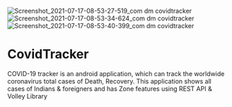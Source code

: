 ![Screenshot_2021-07-17-08-53-27-519_com dm covidtracker](https://user-images.githubusercontent.com/67726045/126024028-5ed16c61-43fb-4e04-a0fe-77ce05fdead5.jpg)
![Screenshot_2021-07-17-08-53-34-624_com dm covidtracker](https://user-images.githubusercontent.com/67726045/126024031-9b780f23-7fab-4b01-bf42-eb0824e08119.jpg)
![Screenshot_2021-07-17-08-53-40-399_com dm covidtracker](https://user-images.githubusercontent.com/67726045/126024034-105448cf-5053-44af-a9f9-79424743a482.jpg)
# CovidTracker


COVID-19 tracker is an android application, which can track the worldwide coronavirus total cases of Death, Recovery. This application shows all cases of Indians & foreigners and has Zone features using REST API & Volley Library


